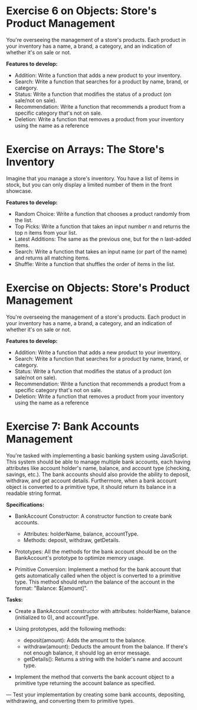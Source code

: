 # Exercise 6 on Objects: Store's Product Management

You're overseeing the management of a store's products. Each product in your inventory has a name, a brand, a category, and an indication of whether it's on sale or not.

**Features to develop:**

- Addition: Write a function that adds a new product to your inventory.
- Search: Write a function that searches for a product by name, brand, or category.
- Status: Write a function that modifies the status of a product (on sale/not on sale).
- Recommendation: Write a function that recommends a product from a specific category that's not on sale.
- Deletion: Write a function that removes a product from your inventory using the name as a reference


# Exercise on Arrays: The Store's Inventory

Imagine that you manage a store's inventory. You have a list of items in stock, but you can only display a limited number of them in the front showcase.

**Features to develop:**

- Random Choice: Write a function that chooses a product randomly from the list.
- Top Picks: Write a function that takes an input number n and returns the top n items from your list.
- Latest Additions: The same as the previous one, but for the n last-added items.
- Search: Write a function that takes an input name (or part of the name) and returns all matching items.
- Shuffle: Write a function that shuffles the order of items in the list.

# Exercise on Objects: Store's Product Management

You're overseeing the management of a store's products. Each product in your inventory has a name, a brand, a category, and an indication of whether it's on sale or not.

**Features to develop:**

- Addition: Write a function that adds a new product to your inventory.
- Search: Write a function that searches for a product by name, brand, or category.
- Status: Write a function that modifies the status of a product (on sale/not on sale).
- Recommendation: Write a function that recommends a product from a specific category that's not on sale.
- Deletion: Write a function that removes a product from your inventory using the name as a reference


# Exercise 7: Bank Accounts Management

You're tasked with implementing a basic banking system using JavaScript. This system should be able to manage multiple bank accounts, each having attributes like account holder's name, balance, and account type (checking, savings, etc.). The bank accounts should also provide the ability to deposit, withdraw, and get account details. Furthermore, when a bank account object is converted to a primitive type, it should return its balance in a readable string format.

**Specifications:**

- BankAccount Constructor: A constructor function to create bank accounts.
    - Attributes: holderName, balance, accountType.
    - Methods: deposit, withdraw, getDetails.

- Prototypes: All the methods for the bank account should be on the BankAccount's prototype to optimize memory usage.

- Primitive Conversion: Implement a method for the bank account that gets automatically called when the object is converted to a primitive type. This method should return the balance of the account in the format: "Balance: $[amount]".

**Tasks:**

- Create a BankAccount constructor with attributes: holderName, balance (initialized to 0), and accountType.

- Using prototypes, add the following methods:
    - deposit(amount): Adds the amount to the balance.
    - withdraw(amount): Deducts the amount from the balance. If there's not enough balance, it should log an error message.
    - getDetails(): Returns a string with the holder's name and account type.

- Implement the method that converts the bank account object to a primitive type returning the account balance as specified.

— Test your implementation by creating some bank accounts, depositing, withdrawing, and converting them to primitive types.